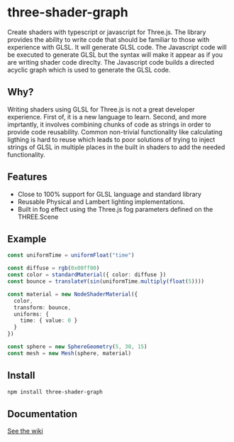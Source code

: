 # three-shader-graph

Create shaders with typescript or javascript for Three.js. The library provides the ability to write code that should be familiar to those with experience with GLSL. It will generate GLSL code. The Javascript code will be executed to generate GLSL but the syntax will make it appear as if you are writing shader code direclty. The Javascript code builds a directed acyclic graph which is used to generate the GLSL code. 

## Why?
Writing shaders using GLSL for Three.js is not a great developer experience. First of, it is a new language to learn. Second, and more imprtantly, it involves combining chunks of code as strings in order to provide code reusability. Common non-trivial functionality like calculating ligthing is hard to reuse which leads to poor solutions of trying to inject strings of GLSL in multiple places in the built in shaders to add the needed functionality.

## Features

* Close to 100% support for GLSL language and standard library
* Reusable Physical and Lambert lighting implementations. 
* Built in fog effect using the Three.js fog parameters defined on the THREE.Scene


## Example

```ts
const uniformTime = uniformFloat("time")

const diffuse = rgb(0x00ff00)
const color = standardMaterial({ color: diffuse })
const bounce = translateY(sin(uniformTime.multiply(float(5))))

const material = new NodeShaderMaterial({
  color,
  transform: bounce,
  uniforms: {
    time: { value: 0 }
  }
})

const sphere = new SphereGeometry(5, 30, 15)
const mesh = new Mesh(sphere, material)
```


## Install

```bash
npm install three-shader-graph
```

## Documentation 

[See the wiki](https://github.com/adamringhede/three-shader-graph/wiki)
